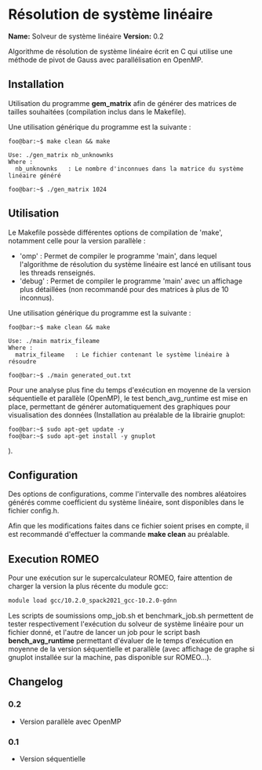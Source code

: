 # Résolution de système linéaire #

**Name:** Solveur de système linéaire
**Version:** 0.2

Algorithme de résolution de système linéaire écrit en C qui utilise une méthode de pivot de Gauss avec parallélisation en OpenMP.

## Installation ##

Utilisation du programme **gem_matrix** afin de générer des matrices de tailles souhaitées (compilation inclus dans le Makefile).

Une utilisation générique du programme est la suivante :
```console
foo@bar:~$ make clean && make

Use: ./gen_matrix nb_unknownks
Where :
  nb_unknownks   : Le nombre d'inconnues dans la matrice du système linéaire généré

foo@bar:~$ ./gen_matrix 1024
```

## Utilisation ##

Le Makefile possède différentes options de compilation de 'make', notamment celle pour la version parallèle :
* 'omp' : Permet de compiler le programme 'main', dans lequel l'algorithme de résolution du système linéaire est lancé en utilisant tous les threads renseignés.
* 'debug' : Permet de compiler le programme 'main' avec un affichage plus détaillées (non recommandé pour des matrices à plus de 10 inconnus).

Une utilisation générique du programme est la suivante :
```console
foo@bar:~$ make clean && make

Use: ./main matrix_fileame
Where :
  matrix_fileame   : Le fichier contenant le système linéaire à résoudre

foo@bar:~$ ./main generated_out.txt
```

Pour une analyse plus fine du temps d'exécution en moyenne de la version séquentielle et parallèle (OpenMP), le test bench_avg_runtime est mise en place, permettant de générer automatiquement des graphiques pour visualisation des données (Installation au préalable de la librairie gnuplot: 
```console
foo@bar:~$ sudo apt-get update -y
foo@bar:~$ sudo apt-get install -y gnuplot
```
).

## Configuration ##

Des options de configurations, comme l'intervalle des nombres aléatoires générés comme coefficient du système linéaire, sont disponibles dans le fichier config.h. 

Afin que les modifications faites dans ce fichier soient prises en compte, il est recommandé d'effectuer la commande **make clean** au préalable.

## Execution ROMEO ##

Pour une exécution sur le supercalculateur ROMEO, faire attention de charger la version la plus récente du module gcc:
```bash
module load gcc/10.2.0_spack2021_gcc-10.2.0-gdnn
```
Les scripts de soumissions omp_job.sh et benchmark_job.sh permettent de tester respectivement l'exécution du solveur de système linéaire pour un fichier donné, et l'autre de lancer un job pour le script bash **bench_avg_runtime** permettant d'évaluer de le temps d'exécution en moyenne de la version séquentielle et parallèle (avec affichage de graphe si gnuplot installée sur la machine, pas disponible sur ROMEO...).

## Changelog ##

### 0.2 ###
* Version parallèle avec OpenMP

### 0.1 ###
* Version séquentielle